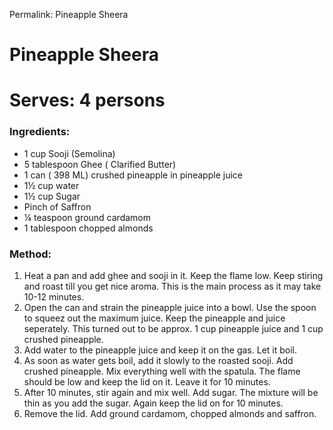 Permalink: Pineapple Sheera

# Pineapple Sheera

# Serves: 4 persons

### Ingredients:
* 1 cup Sooji (Semolina) 
* 5 tablespoon Ghee ( Clarified Butter)
* 1 can ( 398 ML) crushed pineapple in pineapple juice
* 1½ cup water
* 1½ cup Sugar
* Pinch of Saffron
* ¼ teaspoon ground cardamom
* 1 tablespoon chopped almonds

### Method:
1. Heat a pan and add ghee and sooji in it. Keep the flame low. Keep stiring and roast till you get nice aroma. This is the main process as it may take 10-12 minutes.  
2. Open the can and strain the pineapple juice into a bowl. Use the spoon to squeez out the maximum juice.  Keep the pineapple and juice seperately. This turned out to be approx. 1 cup pineapple juice and 1 cup crushed pineapple. 
3. Add water to the pineapple juice and keep it on the gas. Let it boil. 
4. As soon as water gets boil, add it slowly to the roasted sooji. Add crushed pineapple. Mix everything well with the spatula. The flame should be low and keep the lid on it. Leave it for 10 minutes. 
5. After 10 minutes, stir again and mix well. Add sugar. The mixture will be thin as you add the sugar. Again keep the lid on for 10 minutes. 
6. Remove the lid. Add ground cardamom, chopped almonds and saffron. 